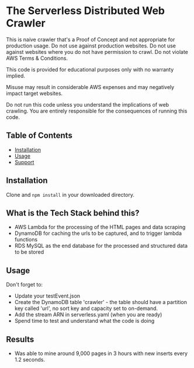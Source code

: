 # The Serverless Distributed Web Crawler

This is naive crawler that's a Proof of Concept and not appropriate for production usage. Do not use against production websites. Do not use against websites where you do not have permission to crawl. Do not violate AWS Terms & Conditions.

This code is provided for educational purposes only with no warranty implied. 

Misuse may result in considerable AWS expenses and may negatively impact target websites.

Do not run this code unless you understand the implications of web crawling. You are entirely responsible for the consequences of running this code.

## Table of Contents

- [Installation](#installation)
- [Usage](#usage)
- [Support](#support)

## Installation

Clone and ```npm install``` in your downloaded directory.

## What is the Tech Stack behind this?
* AWS Lambda for the processing of the HTML pages and data scraping
* DynamoDB for caching the urls to be captured, and to trigger lambda functions
* RDS MySQL as the end database for the processed and structured data to be stored

## Usage
Don't forget to:

- Update your testEvent.json
- Create the DynamoDB table 'crawler' - the table should have a partition key called 'url', no sort key and capacity set to on-demand.
- Add the stream ARN in serverless.yaml (when you are ready)
- Spend time to test and understand what the code is doing

## Results
 - Was able to mine around 9,000 pages in 3 hours with new inserts every 1.2 seconds.  


